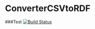 # ConverterCSVtoRDF


###Test
[![Build Status](https://travis-ci.org/mishel-uchuari/ConverterCSVtoRDF.svg?branch=master)](https://travis-ci.org/mishel-uchuari/ConverterCSVtoRDF)

